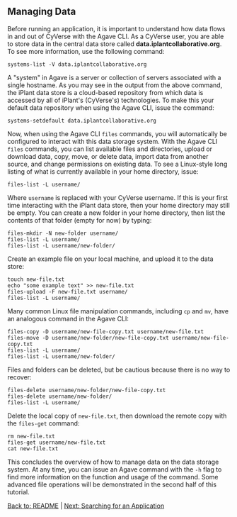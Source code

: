 ## Managing Data

Before running an application, it is important to understand how data flows in and out of CyVerse with the Agave CLI.
As a CyVerse user, you are able to store data in the central data store called **data.iplantcollaborative.org**.
To see more information, use the following command:

```systems-list -V data.iplantcollaborative.org```

A "system" in Agave is a server or collection of servers associated with a single hostname.
As you may see in the output from the above command, the iPlant data store is a cloud-based repository from which data is accessed by all of iPlant's (CyVerse's) technologies.
To make this your default data repository when using the Agave CLI, issue the command:

```systems-setdefault data.iplantcollaborative.org```

Now, when using the Agave CLI `files` commands, you will automatically be configured to interact with this data storage system.
With the Agave CLI `files` commands, you can list available files and directories, upload or download data, copy, move, or delete data, import data from another source, and change permissions on existing data.
To see a Linux-style long listing of what is currently available in your home directory, issue:

```files-list -L username/```


Where `username` is replaced with your CyVerse username.
If this is your first time interacting with the iPlant data store, then your home directory may still be empty.
You can create a new folder in your home directory, then list the contents of that folder (empty for now) by typing:

```
files-mkdir -N new-folder username/
files-list -L username/
files-list -L username/new-folder/
```

Create an example file on your local machine, and upload it to the data store:

```
touch new-file.txt
echo "some example text" >> new-file.txt
files-upload -F new-file.txt username/
files-list -L username/
```

Many common Linux file manipulation commands, including `cp` and `mv`, have an analogous command in the Agave CLI:

```
files-copy -D username/new-file-copy.txt username/new-file.txt
files-move -D username/new-folder/new-file-copy.txt username/new-file-copy.txt
files-list -L username/
files-list -L username/new-folder/
```

Files and folders can be deleted, but be cautious because there is no way to recover:

```
files-delete username/new-folder/new-file-copy.txt
files-delete username/new-folder/
files-list -L username/
```

Delete the local copy of `new-file.txt`, then download the remote copy with the `files-get` command:

```
rm new-file.txt
files-get username/new-file.txt
cat new-file.txt
```

This concludes the overview of how to manage data on the data storage system.
At any time, you can issue an Agave command with the `-h` flag to find more information on the function and usage of the command.
Some advanced file operations will be demonstrated in the second half of this tutorial.

[Back to: README](../README.md) | [Next: Searching for an Application](searching_apps.md)
